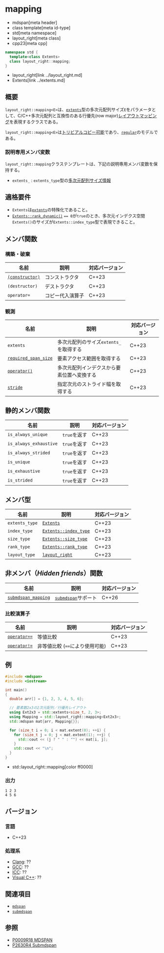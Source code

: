 # mapping
* mdspan[meta header]
* class template[meta id-type]
* std[meta namespace]
* layout_right[meta class]
* cpp23[meta cpp]

```cpp
namespace std {
  template<class Extents>
  class layout_right::mapping;
}
```
* layout_right[link ../layout_right.md]
* Extents[link ../extents.md]

## 概要
`layout_right::mapping<E>`は、[`extents`](../extents.md)型の多次元配列サイズ`E`をパラメータとして、C/C++多次元配列と互換性のある行優先(row major)[レイアウトマッピング](../LayoutMapping.md)を表現するクラスである。

`layout_right::mapping<E>`は[トリビアルコピー可能](/reference/type_traits/is_trivially_copyable.md)であり、[`regular`](/reference/concepts/regular.md)のモデルである。

### 説明専用メンバ変数
`layout_right::mapping`クラステンプレートは、下記の説明専用メンバ変数を保持する。

- `extents_` : `extents_type`型の[多次元配列サイズ情報](../extents.md)


## 適格要件
- `Extents`は[`extents`](../extents.md)の特殊化であること。
- [`Extents::rank_dynamic()`](../extents/rank_dynamic.md) `== 0`が`true`のとき、多次元インデクス空間`Extents()`のサイズが`Extents::index_type`型で表現できること。


## メンバ関数
### 構築・破棄

| 名前 | 説明 | 対応バージョン |
|------|------|----------------|
| [`(constructor)`](mapping/op_constructor.md) | コンストラクタ | C++23 |
| `(destructor)` | デストラクタ | C++23 |
| `operator=`    | コピー代入演算子 | C++23 |

### 観測

| 名前 | 説明 | 対応バージョン |
|------|------|----------------|
| `extents` | 多次元配列のサイズ`extents_`を取得する | C++23 |
| [`required_span_size`](mapping/required_span_size.md) | 要素アクセス範囲を取得する | C++23 |
| [`operator()`](mapping/op_call.md) | 多次元配列インデクスから要素位置へ変換する | C++23 |
| [`stride`](mapping/stride.md) | 指定次元のストライド幅を取得する | C++23 |


## 静的メンバ関数

| 名前 | 説明 | 対応バージョン |
|------|------|----------------|
| `is_always_unique`     | `true`を返す | C++23 |
| `is_always_exhaustive` | `true`を返す | C++23 |
| `is_always_strided`    | `true`を返す | C++23 |
| `is_unique`     | `true`を返す | C++23 |
| `is_exhaustive` | `true`を返す | C++23 |
| `is_strided`    | `true`を返す | C++23 |


## メンバ型

| 名前 | 説明 | 対応バージョン |
|------|------|----------------|
| `extents_type` | [`Extents`](../extents.md) | C++23 |
| `index_type` | [`Extents::index_type`](../extents.md) | C++23 |
| `size_type` | [`Extents::size_type`](../extents.md) | C++23 |
| `rank_type` | [`Extents::rank_type`](../extents.md) | C++23 |
| `layout_type` | [`layout_right`](../layout_right.md) | C++23 |


## 非メンバ（*Hidden friends*）関数

| 名前 | 説明 | 対応バージョン |
|------|------|----------------|
| [`submdspan_mapping`](mapping/submdspan_mapping.md.nolink) | [`submdspan`](../submdspan.md)サポート | C++26 |

### 比較演算子

| 名前 | 説明 | 対応バージョン |
|------|------|----------------|
| [`operator==`](mapping/op_equal.md) | 等値比較 | C++23 |
| [`operator!=`](mapping/op_equal.md) | 非等値比較 (`==`により使用可能) | C++23 |


## 例
```cpp example
#include <mdspan>
#include <iostream>

int main()
{
  double arr[] = {1, 2, 3, 4, 5, 6};

  // 要素数2x3の2次元配列／行優先レイアウト
  using Ext2x3 = std::extents<size_t, 2, 3>;
  using Mapping = std::layout_right::mapping<Ext2x3>;
  std::mdspan mat{arr, Mapping{}};

  for (size_t i = 0; i < mat.extent(0); ++i) {
    for (size_t j = 0; j < mat.extent(1); ++j) {
      std::cout << (j ? " " : "") << mat[i, j];
    }
    std::cout << "\n";
  }
}
```
* std::layout_right::mapping[color ff0000]

### 出力
```
1 2 3
4 5 6
```


## バージョン
### 言語
- C++23

### 処理系
- [Clang](/implementation.md#clang): ??
- [GCC](/implementation.md#gcc): ??
- [ICC](/implementation.md#icc): ??
- [Visual C++](/implementation.md#visual_cpp): ??


## 関連項目
- [`mdspan`](../mdspan.md)
- [`submdspan`](../submdspan.md)


## 参照
- [P0009R18 MDSPAN](https://www.open-std.org/jtc1/sc22/wg21/docs/papers/2022/p0009r18.html)
- [P2630R4 Submdspan](https://open-std.org/jtc1/sc22/wg21/docs/papers/2023/p2630r4.html)
